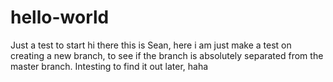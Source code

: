 # hello-world
Just a test to start
hi there this is Sean, here i am just make a test on creating a new branch, to see if the branch is absolutely separated from the master branch.  Intesting to find it out later, haha
